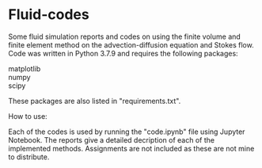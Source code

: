 # Fluid-codes
Some fluid simulation reports and codes on using the finite volume and finite element method on the advection-diffusion equation and Stokes flow.
Code was written in Python 3.7.9 and requires the following packages:

matplotlib  
numpy  
scipy  

These packages are also listed in "requirements.txt". 

How to use:

Each of the codes is used by running the "code.ipynb" file using Jupyter Notebook. The reports give a detailed decription of each of the implemented methods. Assignments are not included as these are not mine to distribute. 
